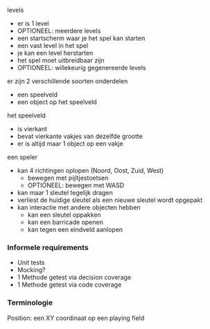 levels
  - er is 1 level
  - OPTIONEEL: meerdere levels
  - een startscherm waar je het spel kan starten
  - een vast level in het spel
  - je kan een level herstarten
  - het spel moet uitbreidbaar zijn
  - OPTIONEEL: willekeurig gegenereerde levels

er zijn 2 verschillende soorten onderdelen
 - een speelveld
 - een object op het speelveld

het speelveld
- is vierkant
- bevat vierkante vakjes van dezelfde grootte
- er is altijd maar 1 object op een vakje

een speler
- kan 4 richtingen oplopen (Noord, Oost, Zuid, West)
  - bewegen met pijltjestoetsen
  - OPTIONEEL: bewegen met WASD
- kan maar 1 sleutel tegelijk dragen
- verliest de huidige sleutel als een nieuwe sleutel wordt opgepakt
- kan interactie met andere objecten hebben
  - kan een sleutel oppakken
  - kan een barricade openen
  - kan tegen een eindveld aanlopen

### Informele requirements
- Unit tests
- Mocking?
- 1 Methode getest via decision coverage
- 1 Methode getest via code coverage

### Terminologie
Position: een XY coordinaat op een playing field
